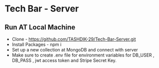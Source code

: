 # Tech Bar - Server

## Run AT Local Machine

* Clone - https://github.com/TASHDIK-29/Tech-Bar-Server.git
* Install Packages - npm i
* Set up a new collection at MongoDB and connect with server
* Make sure to create .env file for environment variables for DB_USER , DB_PASS , jwt access token and Stripe 
  Secret Key.